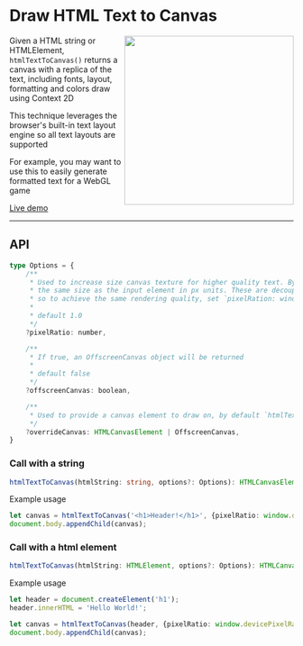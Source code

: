 # Draw HTML Text to Canvas

<img width="300px" align="right" src="https://user-images.githubusercontent.com/3742992/118414852-df289980-b69e-11eb-93f3-37e12b512c7e.png">

Given a HTML string or HTMLElement, `htmlTextToCanvas()` returns a canvas with a replica of the text, including fonts, layout, formatting and colors draw using Context 2D

This technique leverages the browser's built-in text layout engine so all text layouts are supported

For example, you may want to use this to easily generate formatted text for a WebGL game

[Live demo](https://haxiomic.github.io/html-text-to-canvas/demo.html)

-----

## API

```typescript
type Options = {
	/**
	 * Used to increase size canvas texture for higher quality text. By default, the canvas texture has
	 * the same size as the input element in px units. These are decoupled from hardware pixel densities,
	 * so to achieve the same rendering quality, set `pixelRation: window.devicePixelRatio`
	 * 
	 * default 1.0
	 */
	?pixelRatio: number,

	/**
	 * If true, an OffscreenCanvas object will be returned
	 * 
	 * default false
	 */
	?offscreenCanvas: boolean,

	/**
	 * Used to provide a canvas element to draw on, by default `htmlTextToCanvas()` creates a new canvas
	 */
	?overrideCanvas: HTMLCanvasElement | OffscreenCanvas,
}
```

### Call with a string
```typescript
htmlTextToCanvas(htmlString: string, options?: Options): HTMLCanvasElement | OffscreenCanvas;
```

Example usage
```typescript
let canvas = htmlTextToCanvas('<h1>Header!</h1>', {pixelRatio: window.devicePixelRatio});
document.body.appendChild(canvas);
```

### Call with a html element
```typescript
htmlTextToCanvas(htmlString: HTMLElement, options?: Options): HTMLCanvasElement | OffscreenCanvas;
```

Example usage
```typescript
let header = document.createElement('h1');
header.innerHTML = 'Hello World!';

let canvas = htmlTextToCanvas(header, {pixelRatio: window.devicePixelRatio});
document.body.appendChild(canvas);
```